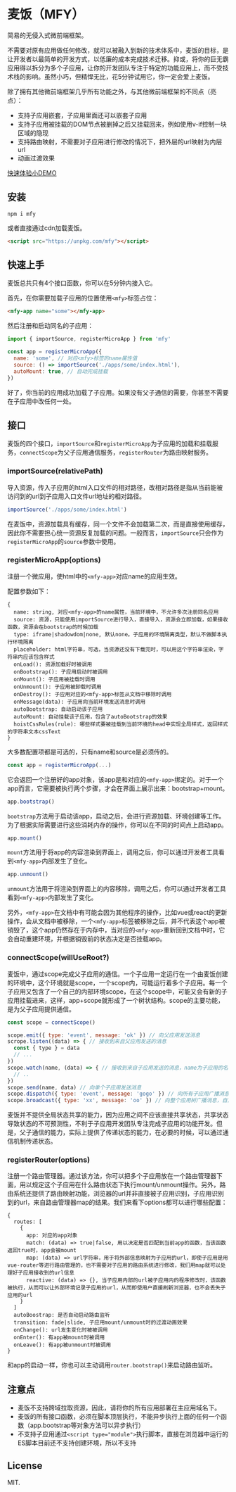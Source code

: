 # 麦饭（MFY）

简易的无侵入式微前端框架。

不需要对原有应用做任何修改，就可以被融入到新的技术体系中，麦饭的目标，是让开发者以最简单的开发方式，以低廉的成本完成技术迁移。抑或，将你的巨无霸应用得以拆分为多个子应用，让你的开发团队专注于特定的功能应用上，而不受技术栈的影响。虽然小巧，但精悍无比，花5分钟试用它，你一定会爱上麦饭。

除了拥有其他微前端框架几乎所有功能之外，与其他微前端框架的不同点（亮点）：

- 支持子应用嵌套，子应用里面还可以嵌套子应用
- 支持子应用被挂载的DOM节点被删掉之后又挂载回来，例如使用v-if控制一块区域的隐现
- 支持路由映射，不需要对子应用进行修改的情况下，把外层的url映射为内层url
- 动画过渡效果

[快速体验小DEMO](https://unpkg.com/mfy@latest/spec/index.html)

## 安装

```
npm i mfy
```

或者直接通过cdn加载麦饭。

```html
<script src="https://unpkg.com/mfy"></script>
```

## 快速上手

麦饭总共只有4个接口函数，你可以在5分钟内接入它。

首先，在你需要加载子应用的位置使用`<mfy>`标签占位：

```html
<mfy-app name="some"></mfy-app>
```

然后注册和启动同名的子应用：

```js
import { importSource, registerMicroApp } from 'mfy'

const app = registerMicroApp({
  name: 'some', // 对应<mfy>标签的name属性值
  source: () => importSource('./apps/some/index.html'),
  autoMount: true, // 自动完成挂载
})
```

好了，你当前的应用成功加载了子应用。如果没有父子通信的需要，你甚至不需要在子应用中改任何一处。

## 接口

麦饭的四个接口，`importSource`和`registerMicroApp`为子应用的加载和挂载服务，`connectScope`为父子应用通信服务，`registerRouter`为路由映射服务。

### importSource(relativePath)

导入资源，传入子应用的html入口文件的相对路径，改相对路径是指从当前能被访问到的url到子应用入口文件url地址的相对路径。

```js
importSource('./apps/some/index.html')
```

在麦饭中，资源加载具有缓存，同一个文件不会加载第二次，而是直接使用缓存，因此你不需要担心统一资源反复加载的问题。一般而言，`importSource`只会作为`registerMicroApp`的`source`参数中使用。

### registerMicroApp(options)

注册一个微应用，使html中的`<mfy-app>`对应name的应用生效。

配置参数如下：

```
{
  name: string, 对应<mfy-app>的name属性，当前环境中，不允许多次注册同名应用
  source: 资源，只能使用importSource进行导入，直接导入，资源会立即加载，如果接收函数，资源会在bootstrap的时候加载
  type: iframe|shadowdom|none, 默认none。子应用的环境隔离类型，默认不做脚本执行环境隔离
  placeholder: html字符串，可选，当资源还没有下载完时，可以用这个字符串渲染，字符串内应该包含样式
  onLoad(): 资源加载好时被调用
  onBootstrap(): 子应用启动时被调用
  onMount(): 子应用被挂载时调用
  onUnmount(): 子应用被卸载时调用
  onDestroy(): 子应用对应的<mfy-app>标签从文档中移除时调用
  onMessage(data): 子应用向当前环境发送消息时调用
  autoBootstrap: 自动启动该子应用
  autoMount: 自动挂载该子应用，包含了autoBootstrap的效果
  hoistCssRules(rule): 哪些样式要被挂载到当前环境的head中实现全局样式，返回样式的字符串文本cssText
}
```

大多数配置项都是可选的，只有name和source是必须传的。

```js
const app = registerMicroApp(...)
```

它会返回一个注册好的app对象，该app是和对应的`<mfy-app>`绑定的。对于一个app而言，它需要被执行两个步骤，才会在界面上展示出来：bootstrap+mount。

```js
app.bootstrap()
```

`bootstrap`方法用于启动该app，启动之后，会进行资源加载、环境创建等工作。为了根据实际需要进行这些消耗内存的操作，你可以在不同的时间点上启动app。

```js
app.mount()
```

`mount`方法用于将app的内容渲染到界面上，调用之后，你可以通过开发者工具看到`<mfy-app>`内部发生了变化。

```js
app.unmount()
```

`unmount`方法用于将渲染到界面上的内容移除，调用之后，你可以通过开发者工具看到`<mfy-app>`内部发生了变化。

另外，`<mfy-app>`在文档中有可能会因为其他程序的操作，比如vue或react的更新操作，会从文档中被移除，一个`<mfy-app>`标签被移除之后，并不代表这个app被销毁了，这个app仍然存在于内存中，当对应的`<mfy-app>`重新回到文档中时，它会自动重建环境，并根据销毁前的状态决定是否挂载app。

### connectScope(willUseRoot?)

麦饭中，通过scope完成父子应用的通信。一个子应用一定运行在一个由麦饭创建的环境中，这个环境就是scope，一个scope内，可能运行着多个子应用。每一个子应用又包含了一个自己的内部环境scope，在这个scope中，可能又会有新的子应用挂载进来，这样，app+scope就形成了一个树状结构。scope的主要功能，是为父子应用提供通信。

```js
const scope = connectScope()

scope.emit({ type: 'event', message: 'ok' }) // 向父应用发送消息
scrope.listen((data) => { // 接收到来自父应用发送的消息
  const { type } = data
  // ...
})
scope.watch(name, (data) => { // 接收到来自子应用发送的消息，name为子应用的名称
  // ..
})
scope.send(name, data) // 向单个子应用发送消息
scope.dispatch({ type: 'event', message: 'gogo' }) // 向所有子应用广播消息（不包含孙应用）
scope.broadcast({ type: 'xx', message: 'oo' }) // 向整个应用树广播消息，自顶向下进行广播
```

麦饭并不提供全局状态共享的能力，因为应用之间不应该直接共享状态，共享状态导致状态的不可预测性，不利于子应用开发团队专注完成子应用的功能开发。但是，父子通信的能力，实际上提供了传递状态的能力，在必要的时候，可以通过通信机制传递状态。

### registerRouter(options)

注册一个路由管理器。通过该方法，你可以把多个子应用放在一个路由管理器下面，用以规定这个子应用在什么路由状态下执行mount/unmount操作。另外，路由系统还提供了路由映射功能，浏览器的url并非直接被子应用识别，子应用识别到的url，来自路由管理器map的结果。我们来看下options都可以进行哪些配置：

```
{
  routes: [
    {
      app: 对应的app对象
      match: (data) => true|false, 用以决定是否匹配到当前app的函数，当该函数返回true时，app会被mount
      map: (data) => url字符串，用于将外部信息映射为子应用的url，即使子应用是用vue-router等进行路由管理的，也不需要对子应用的路由系统进行修改，我们用map就可以处理好子应用接收到的url信息
      reactive: (data) => {}, 当子应用内部的url被子应用内的程序修改时，该函数被执行，从而可以让外部环境记录子应用的url，从而即使用户直接刷新浏览器，也不会丢失子应用的url
    }
  ]
  autoBoostrap: 是否自动启动路由监听
  transition: fade|slide, 子应用mount/unmount时的过渡动画效果
  onChange(): url发生变化时被被调用
  onEnter(): 有app被mount时被调用
  onLeave(): 有app被unmount时被调用
}
```

和app的启动一样，你也可以主动调用`router.bootstrap()`来启动路由监听。

## 注意点

- 麦饭不支持跨域拉取资源，因此，请将你的所有应用部署在主应用域名下。
- 麦饭的所有接口函数，必须在脚本顶层执行，不能异步执行上面的任何一个函数（app.bootstrap等对象方法可以异步执行）
- 不支持子应用通过`<script type="module">`执行脚本，直接在浏览器中运行的ES脚本目前还不支持创建环境，所以不支持

## License

MIT.

